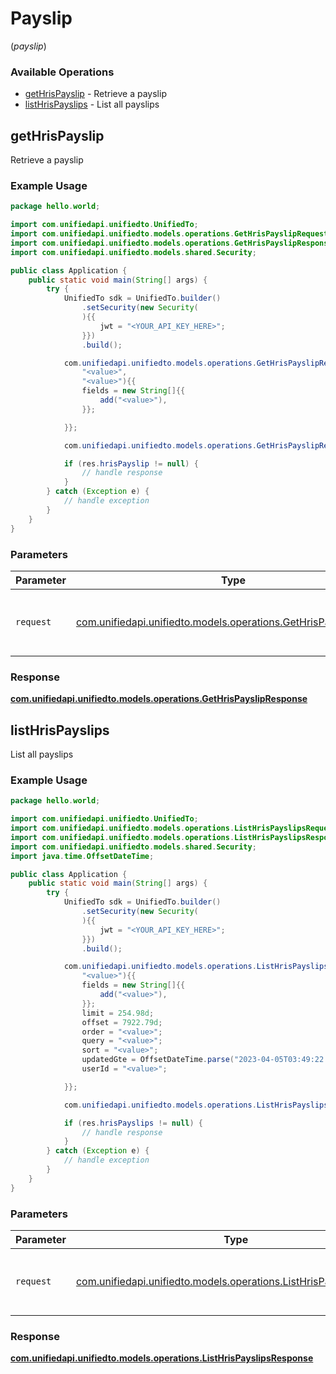 # Payslip
(*payslip*)

### Available Operations

* [getHrisPayslip](#gethrispayslip) - Retrieve a payslip
* [listHrisPayslips](#listhrispayslips) - List all payslips

## getHrisPayslip

Retrieve a payslip

### Example Usage

```java
package hello.world;

import com.unifiedapi.unifiedto.UnifiedTo;
import com.unifiedapi.unifiedto.models.operations.GetHrisPayslipRequest;
import com.unifiedapi.unifiedto.models.operations.GetHrisPayslipResponse;
import com.unifiedapi.unifiedto.models.shared.Security;

public class Application {
    public static void main(String[] args) {
        try {
            UnifiedTo sdk = UnifiedTo.builder()
                .setSecurity(new Security(
                ){{
                    jwt = "<YOUR_API_KEY_HERE>";
                }})
                .build();

            com.unifiedapi.unifiedto.models.operations.GetHrisPayslipRequest req = new GetHrisPayslipRequest(
                "<value>",
                "<value>"){{
                fields = new String[]{{
                    add("<value>"),
                }};

            }};

            com.unifiedapi.unifiedto.models.operations.GetHrisPayslipResponse res = sdk.payslip.getHrisPayslip(req);

            if (res.hrisPayslip != null) {
                // handle response
            }
        } catch (Exception e) {
            // handle exception
        }
    }
}
```

### Parameters

| Parameter                                                                                                            | Type                                                                                                                 | Required                                                                                                             | Description                                                                                                          |
| -------------------------------------------------------------------------------------------------------------------- | -------------------------------------------------------------------------------------------------------------------- | -------------------------------------------------------------------------------------------------------------------- | -------------------------------------------------------------------------------------------------------------------- |
| `request`                                                                                                            | [com.unifiedapi.unifiedto.models.operations.GetHrisPayslipRequest](../../models/operations/GetHrisPayslipRequest.md) | :heavy_check_mark:                                                                                                   | The request object to use for the request.                                                                           |


### Response

**[com.unifiedapi.unifiedto.models.operations.GetHrisPayslipResponse](../../models/operations/GetHrisPayslipResponse.md)**


## listHrisPayslips

List all payslips

### Example Usage

```java
package hello.world;

import com.unifiedapi.unifiedto.UnifiedTo;
import com.unifiedapi.unifiedto.models.operations.ListHrisPayslipsRequest;
import com.unifiedapi.unifiedto.models.operations.ListHrisPayslipsResponse;
import com.unifiedapi.unifiedto.models.shared.Security;
import java.time.OffsetDateTime;

public class Application {
    public static void main(String[] args) {
        try {
            UnifiedTo sdk = UnifiedTo.builder()
                .setSecurity(new Security(
                ){{
                    jwt = "<YOUR_API_KEY_HERE>";
                }})
                .build();

            com.unifiedapi.unifiedto.models.operations.ListHrisPayslipsRequest req = new ListHrisPayslipsRequest(
                "<value>"){{
                fields = new String[]{{
                    add("<value>"),
                }};
                limit = 254.98d;
                offset = 7922.79d;
                order = "<value>";
                query = "<value>";
                sort = "<value>";
                updatedGte = OffsetDateTime.parse("2023-04-05T03:49:22.310Z");
                userId = "<value>";

            }};

            com.unifiedapi.unifiedto.models.operations.ListHrisPayslipsResponse res = sdk.payslip.listHrisPayslips(req);

            if (res.hrisPayslips != null) {
                // handle response
            }
        } catch (Exception e) {
            // handle exception
        }
    }
}
```

### Parameters

| Parameter                                                                                                                | Type                                                                                                                     | Required                                                                                                                 | Description                                                                                                              |
| ------------------------------------------------------------------------------------------------------------------------ | ------------------------------------------------------------------------------------------------------------------------ | ------------------------------------------------------------------------------------------------------------------------ | ------------------------------------------------------------------------------------------------------------------------ |
| `request`                                                                                                                | [com.unifiedapi.unifiedto.models.operations.ListHrisPayslipsRequest](../../models/operations/ListHrisPayslipsRequest.md) | :heavy_check_mark:                                                                                                       | The request object to use for the request.                                                                               |


### Response

**[com.unifiedapi.unifiedto.models.operations.ListHrisPayslipsResponse](../../models/operations/ListHrisPayslipsResponse.md)**

